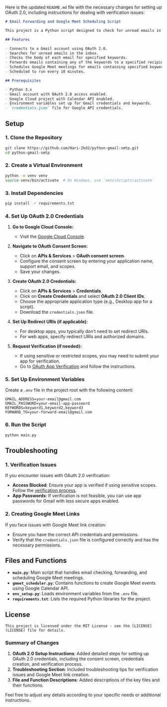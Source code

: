 Here is the updated `README.md` file with the necessary changes for setting up OAuth 2.0, including instructions for dealing with verification issues:

```markdown
# Email Forwarding and Google Meet Scheduling Script

This project is a Python script designed to check for unread emails in a Gmail account, look for specific keywords, forward those emails to a specified recipient, and schedule Google Meet meetings for them. It runs periodically using the `schedule` library.

## Features

- Connects to a Gmail account using OAuth 2.0.
- Searches for unread emails in the inbox.
- Checks the body of each email for specified keywords.
- Forwards emails containing any of the keywords to a specified recipient.
- Schedules Google Meet meetings for emails containing specified keywords.
- Scheduled to run every 10 minutes.

## Prerequisites

- Python 3.x
- Gmail account with OAuth 2.0 access enabled.
- Google Cloud project with Calendar API enabled.
- Environment variables set up for Gmail credentials and keywords.
- `credentials.json` file for Google API credentials.
```

## Setup

### 1. Clone the Repository

```sh
git clone https://github.com/Hari-2kd2/python-gmail-smtp.git
cd python-gmail-smtp
```

### 2. Create a Virtual Environment

```sh
python -m venv venv
source venv/bin/activate  # On Windows, use `venv\Scripts\activate`
```

### 3. Install Dependencies

```sh
pip install -r requirements.txt
```

### 4. Set Up OAuth 2.0 Credentials

1. **Go to Google Cloud Console:**
   - Visit the [Google Cloud Console](https://console.cloud.google.com/).

2. **Navigate to OAuth Consent Screen:**
   - Click on **APIs & Services** > **OAuth consent screen**.
   - Configure the consent screen by entering your application name, support email, and scopes.
   - Save your changes.

3. **Create OAuth 2.0 Credentials:**
   - Click on **APIs & Services** > **Credentials**.
   - Click on **Create Credentials** and select **OAuth 2.0 Client IDs**.
   - Choose the appropriate application type (e.g., Desktop app for a script).
   - Download the `credentials.json` file.

4. **Set Up Redirect URIs (if applicable):**
   - For desktop apps, you typically don’t need to set redirect URIs.
   - For web apps, specify redirect URIs and authorized domains.

5. **Request Verification (if needed):**
   - If using sensitive or restricted scopes, you may need to submit your app for verification.
   - Go to [OAuth App Verification](https://support.google.com/cloud/answer/9110914) and follow the instructions.

### 5. Set Up Environment Variables

Create a `.env` file in the project root with the following content:

```plaintext
GMAIL_ADDRESS=your-email@gmail.com
GMAIL_PASSWORD=your-email-app-password
KEYWORDS=keyword1,keyword2,keyword3
FORWARD_TO=your-forward-email@gmail.com
```

### 6. Run the Script

```sh
python main.py
```

## Troubleshooting

### 1. Verification Issues

If you encounter issues with OAuth 2.0 verification:

- **Access Blocked**: Ensure your app is verified if using sensitive scopes. Follow the [verification process](https://support.google.com/cloud/answer/9110914).
- **App Passwords**: If verification is not feasible, you can use app passwords for Gmail with less secure apps enabled.

### 2. Creating Google Meet Links

If you face issues with Google Meet link creation:

- Ensure you have the correct API credentials and permissions.
- Verify that the `credentials.json` file is configured correctly and has the necessary permissions.

## Files and Functions

- **`main.py`**: Main script that handles email checking, forwarding, and scheduling Google Meet meetings.
- **`gmeet_scheduler.py`**: Contains functions to create Google Meet events using Google Calendar API.
- **`env_setup.py`**: Loads environment variables from the `.env` file.
- **`requirements.txt`**: Lists the required Python libraries for the project.

## License
```plaintext
This project is licensed under the MIT License - see the [LICENSE](LICENSE) file for details.
```

### Summary of Changes

1. **OAuth 2.0 Setup Instructions**: Added detailed steps for setting up OAuth 2.0 credentials, including the consent screen, credentials creation, and verification process.
2. **Troubleshooting Section**: Included troubleshooting tips for verification issues and Google Meet link creation.
3. **File and Function Descriptions**: Added descriptions of the key files and their functions.

Feel free to adjust any details according to your specific needs or additional instructions.